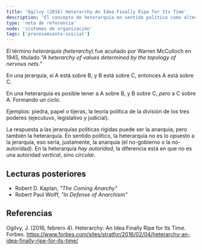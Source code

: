 ```yaml
---
title: 'Ogilvy (2016) Heterarchy An Idea Finally Ripe for Its Time'
description: 'El concepto de heterarquía en sentido político como alternativa a la anarquía ante los sistemas jerárquicos'
type: 'nota de referencia'
node: 'sistemas de organización'
tags: ['procesamiento-inicial']
---
```


El término *heterarquía (heterarchy)* fue acuñado por Warren McCulloch en 1945, titulado *"A heterarchy of values determined by the topology of nervous nets."*

En una jerarquía, si A está sobre B, y B está sobre C, entonces A está sobre C.

En una heterarquía es posible tener a A  sobre B, y B sobre C, *pero* a C sobre A. Formando un ciclo.

Ejemplos: piedra, papel o tijeras, la teoría política de la división de los tres poderes (ejecutuvo, legislativo y judicial).

La respuesta a las jerarquías políticas rígidas puede ser la anarquía, pero también la heterarquía. En sentido político, la heterarquía no es lo opuesto a la jerarquía, eso sería, justamente, la anarquía (el no-gobierno o la no-autoridad). En la heterarquía *hay autoridad*, la diferencia está en que no es una autoridad *vertical*, sino *circular*.

## Lecturas posteriores

- Robert D. Kaplan, *"The Coming Anarchy"*
- Robert Paul Wolff, *"In Defense of Anarchism"*

## Referencias

Ogilvy, J. (2016, febrero 4). Heterarchy: An Idea Finally Ripe for Its Time. Forbes. https://www.forbes.com/sites/stratfor/2016/02/04/heterarchy-an-idea-finally-ripe-for-its-time/
